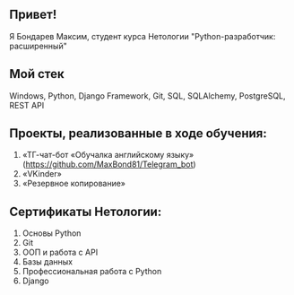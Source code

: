 ## Привет!
Я Бондарев Максим, студент курса Нетологии "Python-разработчик: расширенный"

## Мой стек
Windows, Python, Django Framework, Git, SQL, SQLAlchemy, PostgreSQL, REST API

## Проекты, реализованные в ходе обучения:
1. «ТГ-чат-бот «Обучалка английскому языку» (https://github.com/MaxBond81/Telegram_bot)
2. «VKinder» 
3. «Резервное копирование»

## Сертификаты Нетологии:
1. Основы Python
2. Git
3. ООП и работа с API
4. Базы данных
5. Профессиональная работа с Python
6. Django 


